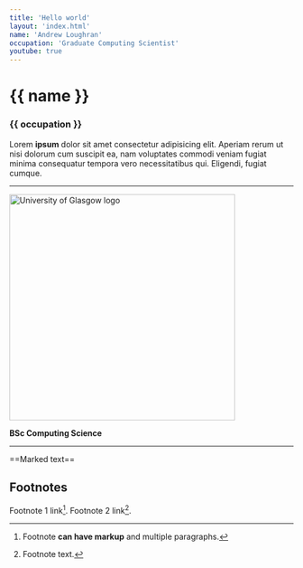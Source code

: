 ```yaml
---
title: 'Hello world'
layout: 'index.html'
name: 'Andrew Loughran'
occupation: 'Graduate Computing Scientist'
youtube: true
---
```



<h1>{{ name }}</h1>
<h3>{{ occupation }}</h3>

Lorem <strong>ipsum</strong> dolor sit amet consectetur adipisicing elit. Aperiam rerum ut nisi dolorum cum suscipit ea, nam voluptates commodi veniam fugiat minima consequatur tempora vero necessitatibus qui. Eligendi, fugiat cumque.


---

<img src="/assets/images/UoG_colour.png" alt="University of Glasgow logo" width=400>

**BSc Computing Science**

---

==Marked text==

## Footnotes

Footnote 1 link[^first].
Footnote 2 link[^second].

[^first]:
    Footnote **can have markup**
    and multiple paragraphs.

[^second]: Footnote text.


<div>
<custom-youtube @slug="e3NoAq5hIZ4" @label="Homer in the land of chocolate"></custom-youtube>
</div>






